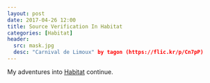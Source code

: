 ```yaml
---
layout: post
date: 2017-04-26 12:00
title: Source Verification In Habitat
categories: [Habitat]
header:
  src: mask.jpg
  desc: "Carnival de Limoux" by tagon (https://flic.kr/p/Cn7pP)
---
```

My adventures into [Habitat](https://habitat.sh) continue.